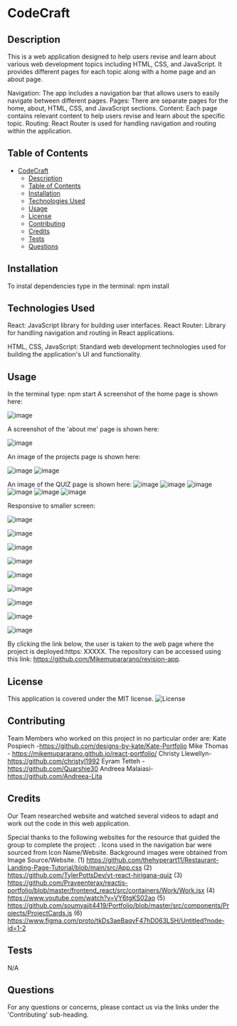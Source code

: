 # CodeCraft
## Description
This is a web application designed to help users revise and learn about various web development topics including HTML, CSS, and JavaScript. It provides different pages for each topic along with a home page and an about page.

Navigation: The app includes a navigation bar that allows users to easily navigate between different pages.
Pages: There are separate pages for the home, about, HTML, CSS, and JavaScript sections.
Content: Each page contains relevant content to help users revise and learn about the specific topic.
Routing: React Router is used for handling navigation and routing within the application.
 
## Table of Contents
- [CodeCraft](#codecraft)
  - [Description](#description)
  - [Table of Contents](#table-of-contents)
  - [Installation](#installation)
  - [Technologies Used](#technologies-used)
  - [Usage](#usage)
  - [License](#license)
  - [Contributing](#contributing)
  - [Credits](#credits)
  - [Tests](#tests)
  - [Questions](#questions)

## Installation
To instal dependencies type in the terminal:
npm install

## Technologies Used
React: JavaScript library for building user interfaces.
React Router: Library for handling navigation and routing in React applications.

HTML, CSS, JavaScript: Standard web development technologies used for building the application's UI and functionality.

## Usage
In the terminal type:
npm start
A screenshot of the home page is shown here:

![image](https://github.com/Mikemupararano/revision-app/assets/146155569/0d23be37-456b-4497-968d-d867aa4c4613)

A screenshot of the 'about me' page is shown here:

![image](https://github.com/Mikemupararano/revision-app/assets/146155569/3a608c95-422f-477c-8d15-ccba2deab96b)

An image of the projects page is shown here:

![image](https://github.com/Mikemupararano/revision-app/assets/146155569/5b1213f0-1699-4599-bf08-2e58c57ca9c9)
![image](https://github.com/Mikemupararano/revision-app/assets/146155569/0efb65d3-65f2-4ff1-a447-4ccff9ca1890)

 An image of the QUIZ  page is shown here:
![image](https://github.com/Mikemupararano/revision-app/assets/146155569/b4adb470-96d7-4916-85a2-9440e021838f)
![image](https://github.com/Mikemupararano/revision-app/assets/146155569/34ca8b33-d9c3-47fd-8f36-738743e65047)
![image](https://github.com/Mikemupararano/revision-app/assets/146155569/032d7b9b-f3ab-4fb2-844d-4fe3044df9d5)
![image](https://github.com/Mikemupararano/revision-app/assets/146155569/d136466e-72b2-4e3c-8201-78b33cf24056)
![image](https://github.com/Mikemupararano/revision-app/assets/146155569/dbefe370-bcf1-4761-9bc0-350014cd21e5)
![image](https://github.com/Mikemupararano/revision-app/assets/146155569/be8a27e4-e7c4-4759-a26c-22960dde7b4e)

Responsive to smaller screen:

![image](https://github.com/Mikemupararano/revision-app/assets/146155569/38dda9f5-f027-45b0-b649-1cc25b07f122)

![image](https://github.com/Mikemupararano/revision-app/assets/146155569/4fa3d6f7-f450-492b-8736-4b83ae0b76ee)

![image](https://github.com/Mikemupararano/revision-app/assets/146155569/749eb916-8357-4cfa-af89-aff6780ee639)

![image](https://github.com/Mikemupararano/revision-app/assets/146155569/13b80198-f83b-431e-96f7-46eb6e247f36)

![image](https://github.com/Mikemupararano/revision-app/assets/146155569/57111257-69f0-4ef1-b258-82c14bcc2242)

![image](https://github.com/Mikemupararano/revision-app/assets/146155569/50c44b4e-b85d-41c3-b80a-663ffbc2f763)

![image](https://github.com/Mikemupararano/revision-app/assets/146155569/36fc416e-f69e-4c78-9c9d-19d3c9c49e00)

![image](https://github.com/Mikemupararano/revision-app/assets/146155569/0a0d74b3-a4c8-4c38-b394-c2c116364aa1)

![image](https://github.com/Mikemupararano/revision-app/assets/146155569/788971e0-f48a-4925-b5fd-148fb1fcb102)

By clicking the link below, the user is taken to the web page where the project is deployed:https: XXXXX.
The repository can be accessed using this link: https://github.com/Mikemupararano/revision-app.

## License
This application is covered under the MIT license.
![License](https://img.shields.io/badge/license-MIT-blue.svg)
## Contributing
Team Members who worked on this project in no particular order are:
Kate Pospiech -https://github.com/designs-by-kate/Kate-Portfolio
Mike Thomas - https://mikemupararano.github.io/react-portfolio/
Christy Llewellyn- https://github.com/christyl1992
Eyram Tetteh -https://github.com/Quarshie30
Andreea Malaiasi- https://github.com/Andreea-Lita
 

## Credits
Our Team researched website and watched several videos to adapt and work out the code in this web application. 

Special thanks to the following websites for the resource that guided the group to complete the project: .
Icons used in the navigation bar were sourced from Icon Name/Website.
Background images were obtained from Image Source/Website.
(1) https://github.com/thehyperart11/Restaurant-Landing-Page-Tutorial/blob/main/src/App.css
(2) https://github.com/TylerPottsDev/yt-react-hirigana-quiz
(3) https://github.com/Praveenterax/reactjs-portfolio/blob/master/frontend_react/src/containers/Work/Work.jsx
(4) https://www.youtube.com/watch?v=VY6tgKS02ao
(5) https://github.com/soumyajit4419/Portfolio/blob/master/src/components/Projects/ProjectCards.js
(6) https://www.figma.com/proto/tkDs3aeBaqvF47hD063LSH/Untitled?node-id=1-2

## Tests
N/A

## Questions
For any questions or concerns, please contact us via the links under the 'Contributing' sub-heading. 
